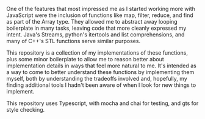 One of the features that most impressed me as I started working more with
JavaScript were the inclusion of functions like map, filter, reduce, and find
as part of the Array type. They allowed me to abstract away looping
boilerplate in many tasks, leaving code that more cleanly expressed my intent.
Java's Streams, python's itertools and list comprehensions, and many of C++'s
STL functions serve similar purposes.

This repository is a collection of my implementations of these functions, plus
some minor boilerplate to allow me to reason better about implementation
details in ways that feel more natural to me. It's intended as a way to come to
better understand these functions by implementing them myself, both by
understanding the tradeoffs involved and, hopefully, my finding additional
tools I hadn't been aware of when I look for new things to implement.

This repository uses Typescript, with mocha and chai for testing, and gts for
style checking.
